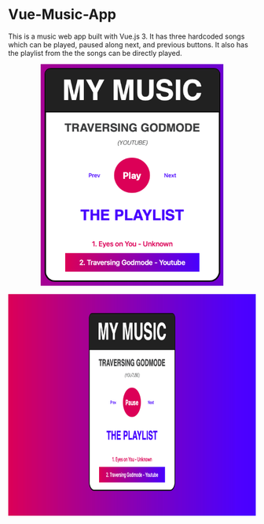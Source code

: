 # Vue-Music-App
This is a music web app built with Vue.js 3. It has three hardcoded songs which can be played, paused along next, and previous buttons. It also has the playlist from the the songs can be directly played. 
<p align="center"><img src="https://github.com/SpecTEviL/Vue-Music-App/blob/main/Play.png" alt="Report 1" height="450" /></p>
<p align="center"><img src="https://github.com/SpecTEviL/Vue-Music-App/blob/main/Pause.png" alt="Report 1" height="450" /></p>
